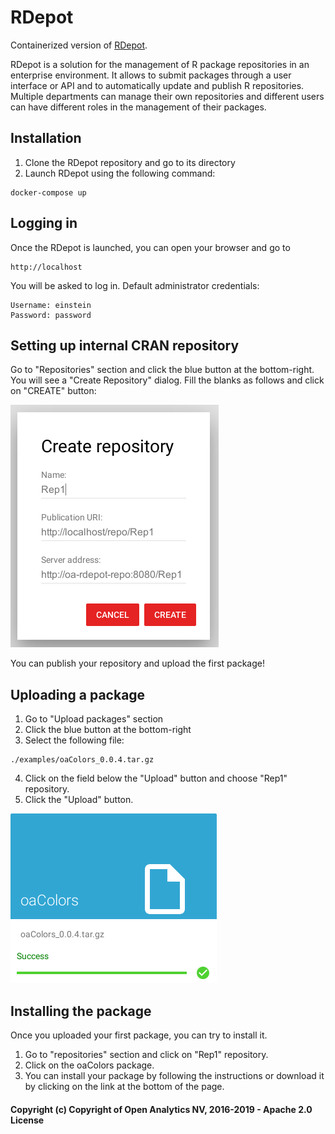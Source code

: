 # RDepot

Containerized version of [RDepot](https://www.rdepot.io).

RDepot is a solution for the management of R package repositories in an enterprise environment. It allows to submit packages through a user interface or API and to automatically update and publish R repositories. Multiple departments can manage their own repositories and different users can have different roles in the management of their packages.

## Installation

1. Clone the RDepot repository and go to its directory
2. Launch RDepot using the following command:
```
docker-compose up
```

## Logging in
Once the RDepot is launched, you can open your browser and go to
```
http://localhost
```
You will be asked to log in. Default administrator credentials:
```
Username: einstein
Password: password
```

## Setting up internal CRAN repository

Go to "Repositories" section and click the blue button at the bottom-right.
You will see a "Create Repository" dialog. Fill the blanks as follows and click on "CREATE" button:

![](images/create-repo-screenshot.png)


You can publish your repository and upload the first package!

## Uploading a package

1. Go to "Upload packages" section  
2. Click the blue button at the bottom-right  
3. Select the following file:
```
./examples/oaColors_0.0.4.tar.gz
```
4. Click on the field below the "Upload" button and choose "Rep1" repository.
5. Click the "Upload" button.

![](images/package-uploaded-screenshot.png)

## Installing the package

Once you uploaded your first package, you can try to install it.  
1. Go to "repositories" section and click on "Rep1" repository.  
2. Click on the oaColors package.  
3. You can install your package by following the instructions or download it by clicking on the link at the bottom of the page.

#### Copyright (c) Copyright of Open Analytics NV, 2016-2019 - Apache 2.0 License
